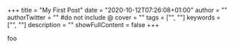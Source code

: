 +++
title = "My First Post"
date = "2020-10-12T07:26:08+01:00"
author = ""
authorTwitter = "" #do not include @
cover = ""
tags = ["", ""]
keywords = ["", ""]
description = ""
showFullContent = false
+++

foo

